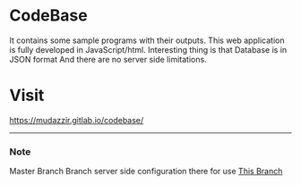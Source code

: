 # CodeBase
It contains some sample programs with their outputs. This web application is fully developed in JavaScript/html. Interesting thing is that Database is in JSON format And there are no server side limitations.

# Visit
https://mudazzir.gitlab.io/codebase/

-----
### Note 
 Master Branch Branch server side configuration there for use [This Branch](https://github.com/shaikhmudassir/codebase/tree/without-flask)
